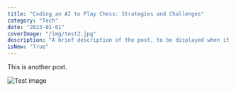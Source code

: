 ```yaml
---
title: "Coding an AI to Play Chess: Strategies and Challenges"
category: "Tech"
date: "2023-01-01"
coverImage: "/img/test2.jpg"
description: "A brief description of the post, to be displayed when it is previewed. Shouldn't be more than a couple of sentences."
isNew: "True"
---
```


This is another post.

![Test image](/img/test_img.png)

